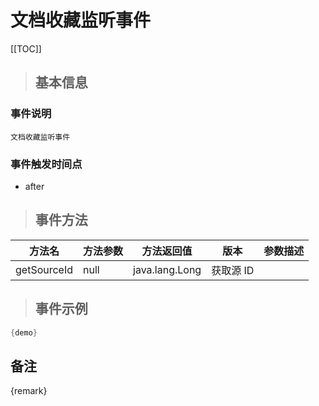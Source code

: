# 文档收藏监听事件

[[TOC]]

>## 基本信息

### 事件说明
```text
文档收藏监听事件
```

### 事件触发时间点
- after

>## 事件方法

方法名 | 方法参数 | 方法返回值 | 版本 | 参数描述
 --- | --- | --- | --- | --- 
getSourceId|null|java.lang.Long|获取源 ID


> ## 事件示例

```java
{demo}
```

## 备注
{remark}
